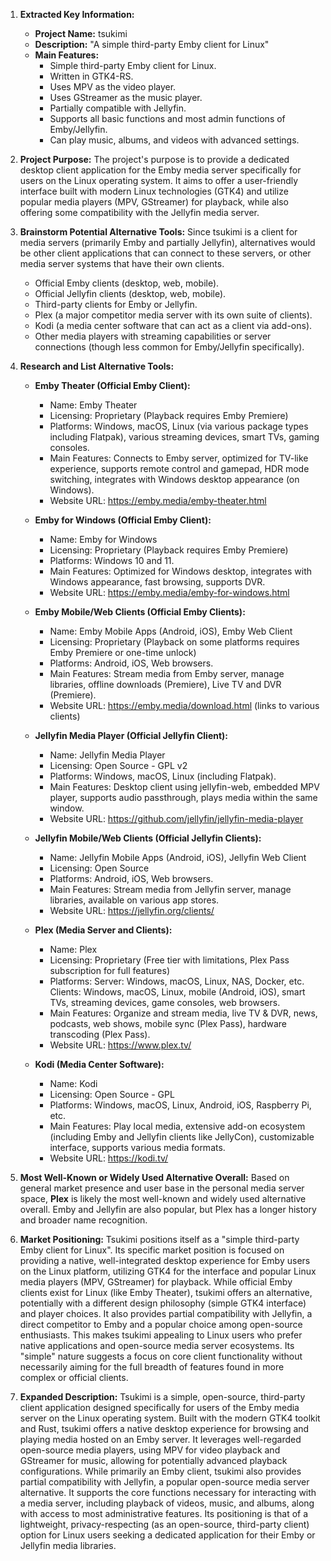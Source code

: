 1.  **Extracted Key Information:**
    *   **Project Name:** tsukimi
    *   **Description:** "A simple third-party Emby client for Linux"
    *   **Main Features:**
        *   Simple third-party Emby client for Linux.
        *   Written in GTK4-RS.
        *   Uses MPV as the video player.
        *   Uses GStreamer as the music player.
        *   Partially compatible with Jellyfin.
        *   Supports all basic functions and most admin functions of Emby/Jellyfin.
        *   Can play music, albums, and videos with advanced settings.

2.  **Project Purpose:**
    The project's purpose is to provide a dedicated desktop client application for the Emby media server specifically for users on the Linux operating system. It aims to offer a user-friendly interface built with modern Linux technologies (GTK4) and utilize popular media players (MPV, GStreamer) for playback, while also offering some compatibility with the Jellyfin media server.

3.  **Brainstorm Potential Alternative Tools:**
    Since tsukimi is a client for media servers (primarily Emby and partially Jellyfin), alternatives would be other client applications that can connect to these servers, or other media server systems that have their own clients.
    *   Official Emby clients (desktop, web, mobile).
    *   Official Jellyfin clients (desktop, web, mobile).
    *   Third-party clients for Emby or Jellyfin.
    *   Plex (a major competitor media server with its own suite of clients).
    *   Kodi (a media center software that can act as a client via add-ons).
    *   Other media players with streaming capabilities or server connections (though less common for Emby/Jellyfin specifically).

4.  **Research and List Alternative Tools:**

    *   **Emby Theater (Official Emby Client):**
        *   Name: Emby Theater
        *   Licensing: Proprietary (Playback requires Emby Premiere)
        *   Platforms: Windows, macOS, Linux (via various package types including Flatpak), various streaming devices, smart TVs, gaming consoles.
        *   Main Features: Connects to Emby server, optimized for TV-like experience, supports remote control and gamepad, HDR mode switching, integrates with Windows desktop appearance (on Windows).
        *   Website URL: https://emby.media/emby-theater.html

    *   **Emby for Windows (Official Emby Client):**
        *   Name: Emby for Windows
        *   Licensing: Proprietary (Playback requires Emby Premiere)
        *   Platforms: Windows 10 and 11.
        *   Main Features: Optimized for Windows desktop, integrates with Windows appearance, fast browsing, supports DVR.
        *   Website URL: https://emby.media/emby-for-windows.html

    *   **Emby Mobile/Web Clients (Official Emby Clients):**
        *   Name: Emby Mobile Apps (Android, iOS), Emby Web Client
        *   Licensing: Proprietary (Playback on some platforms requires Emby Premiere or one-time unlock)
        *   Platforms: Android, iOS, Web browsers.
        *   Main Features: Stream media from Emby server, manage libraries, offline downloads (Premiere), Live TV and DVR (Premiere).
        *   Website URL: https://emby.media/download.html (links to various clients)

    *   **Jellyfin Media Player (Official Jellyfin Client):**
        *   Name: Jellyfin Media Player
        *   Licensing: Open Source - GPL v2
        *   Platforms: Windows, macOS, Linux (including Flatpak).
        *   Main Features: Desktop client using jellyfin-web, embedded MPV player, supports audio passthrough, plays media within the same window.
        *   Website URL: https://github.com/jellyfin/jellyfin-media-player

    *   **Jellyfin Mobile/Web Clients (Official Jellyfin Clients):**
        *   Name: Jellyfin Mobile Apps (Android, iOS), Jellyfin Web Client
        *   Licensing: Open Source
        *   Platforms: Android, iOS, Web browsers.
        *   Main Features: Stream media from Jellyfin server, manage libraries, available on various app stores.
        *   Website URL: https://jellyfin.org/clients/

    *   **Plex (Media Server and Clients):**
        *   Name: Plex
        *   Licensing: Proprietary (Free tier with limitations, Plex Pass subscription for full features)
        *   Platforms: Server: Windows, macOS, Linux, NAS, Docker, etc. Clients: Windows, macOS, Linux, mobile (Android, iOS), smart TVs, streaming devices, game consoles, web browsers.
        *   Main Features: Organize and stream media, live TV & DVR, news, podcasts, web shows, mobile sync (Plex Pass), hardware transcoding (Plex Pass).
        *   Website URL: https://www.plex.tv/

    *   **Kodi (Media Center Software):**
        *   Name: Kodi
        *   Licensing: Open Source - GPL
        *   Platforms: Windows, macOS, Linux, Android, iOS, Raspberry Pi, etc.
        *   Main Features: Play local media, extensive add-on ecosystem (including Emby and Jellyfin clients like JellyCon), customizable interface, supports various media formats.
        *   Website URL: https://kodi.tv/

5.  **Most Well-Known or Widely Used Alternative Overall:**
    Based on general market presence and user base in the personal media server space, **Plex** is likely the most well-known and widely used alternative overall. Emby and Jellyfin are also popular, but Plex has a longer history and broader name recognition.

6.  **Market Positioning:**
    Tsukimi positions itself as a "simple third-party Emby client for Linux". Its specific market position is focused on providing a native, well-integrated desktop experience for Emby users on the Linux platform, utilizing GTK4 for the interface and popular Linux media players (MPV, GStreamer) for playback. While official Emby clients exist for Linux (like Emby Theater), tsukimi offers an alternative, potentially with a different design philosophy (simple GTK4 interface) and player choices. It also provides partial compatibility with Jellyfin, a direct competitor to Emby and a popular choice among open-source enthusiasts. This makes tsukimi appealing to Linux users who prefer native applications and open-source media server ecosystems. Its "simple" nature suggests a focus on core client functionality without necessarily aiming for the full breadth of features found in more complex or official clients.

7.  **Expanded Description:**
    Tsukimi is a simple, open-source, third-party client application designed specifically for users of the Emby media server on the Linux operating system. Built with the modern GTK4 toolkit and Rust, tsukimi offers a native desktop experience for browsing and playing media hosted on an Emby server. It leverages well-regarded open-source media players, using MPV for video playback and GStreamer for music, allowing for potentially advanced playback configurations. While primarily an Emby client, tsukimi also provides partial compatibility with Jellyfin, a popular open-source media server alternative. It supports the core functions necessary for interacting with a media server, including playback of videos, music, and albums, along with access to most administrative features. Its positioning is that of a lightweight, privacy-respecting (as an open-source, third-party client) option for Linux users seeking a dedicated application for their Emby or Jellyfin media libraries.